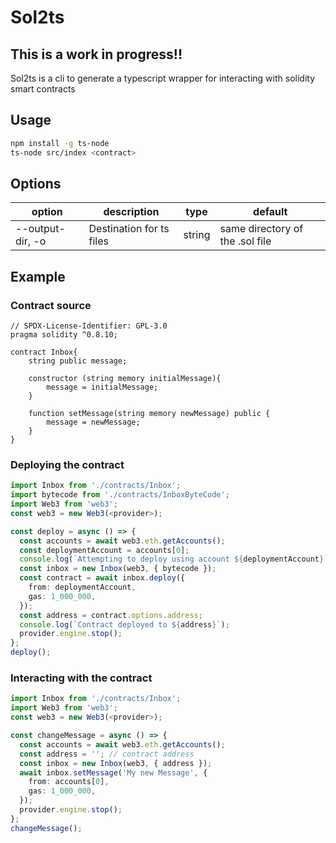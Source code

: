 # Sol2ts

## This is a work in progress!!

Sol2ts is a cli to generate a typescript wrapper for interacting with solidity smart contracts

## Usage

```bash
npm install -g ts-node
ts-node src/index <contract>
```

## Options

| option           | description              | type   | default                         |
| ---------------- | ------------------------ | ------ | ------------------------------- |
| --output-dir, -o | Destination for ts files | string | same directory of the .sol file |

## Example

### Contract source

```solidity
// SPDX-License-Identifier: GPL-3.0
pragma solidity ^0.8.10;

contract Inbox{
    string public message;

    constructor (string memory initialMessage){
        message = initialMessage;
    }

    function setMessage(string memory newMessage) public {
        message = newMessage;
    }
}
```

### Deploying the contract

```typescript
import Inbox from './contracts/Inbox';
import bytecode from './contracts/InboxByteCode';
import Web3 from 'web3';
const web3 = new Web3(<provider>);

const deploy = async () => {
  const accounts = await web3.eth.getAccounts();
  const deploymentAccount = accounts[0];
  console.log(`Attempting to deploy using account ${deploymentAccount}`);
  const inbox = new Inbox(web3, { bytecode });
  const contract = await inbox.deploy({
    from: deploymentAccount,
    gas: 1_000_000,
  });
  const address = contract.options.address;
  console.log(`Contract deployed to ${address}`);
  provider.engine.stop();
};
deploy();
```

### Interacting with the contract

```typescript
import Inbox from './contracts/Inbox';
import Web3 from 'web3';
const web3 = new Web3(<provider>);

const changeMessage = async () => {
  const accounts = await web3.eth.getAccounts();
  const address = ''; // contract address
  const inbox = new Inbox(web3, { address });
  await inbox.setMessage('My new Message', {
    from: accounts[0],
    gas: 1_000_000,
  });
  provider.engine.stop();
};
changeMessage();
```
